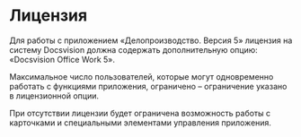 # Лицензия

Для работы с приложением «Делопроизводство. Версия 5» лицензия на систему Docsvision должна содержать дополнительную опцию: «Docsvision Office Work 5».

Максимальное число пользователей, которые могут одновременно работать с функциями приложения, ограничено – ограничение указано в лицензионной опции.

При отсутствии лицензии будет ограничена возможность работы с карточками и специальными элементами управления приложения.